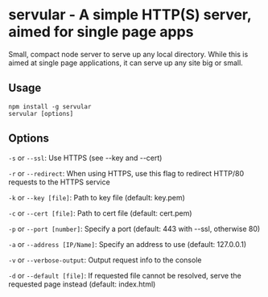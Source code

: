 servular - A simple HTTP(S) server, aimed for single page apps
==============================================================

Small, compact node server to serve up any local directory. While this is aimed
at single page applications, it can serve up any site big or small.

Usage
-----
```
npm install -g servular
servular [options]
```

Options
-------
`-s` or `--ssl`: Use HTTPS (see --key and --cert)

`-r` or `--redirect`: When using HTTPS, use this flag to redirect HTTP/80 requests to the HTTPS service

`-k` or `--key [file]`: Path to key file (default: key.pem)

`-c` or `--cert [file]`: Path to cert file (default: cert.pem)

`-p` or `--port [number]`: Specify a port (default: 443 with --ssl, otherwise 80)

`-a` or `--address [IP/Name]`: Specify an address to use (default: 127.0.0.1)

`-v` or `--verbose-output`: Output request info to the console

`-d` or `--default [file]`: If requested file cannot be resolved, serve the requested page instead (default: index.html)